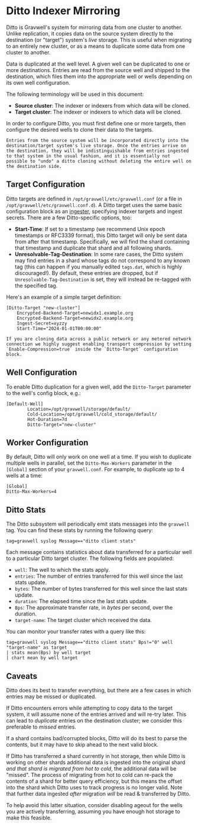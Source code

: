 # Ditto Indexer Mirroring

Ditto is Gravwell's system for mirroring data from one cluster to another. Unlike replication, it copies data on the source system directly to the destination (or "target") system's *live* storage. This is useful when migrating to an entirely new cluster, or as a means to duplicate some data from one cluster to another.

Data is duplicated at the well level. A given well can be duplicated to one or more destinations. Entries are read from the source well and shipped to the destination, which files them into the appropriate well or wells depending on its own well configuration.

The following terminology will be used in this document:

* **Source cluster**: The indexer or indexers from which data will be cloned.
* **Target cluster**: The indexer or indexers to which data will be cloned.

In order to configure Ditto, you must first define one or more targets, then configure the desired wells to clone their data to the targets.

```{warning}
Entries from the source system will be incorporated directly into the destination/target system's live storage. Once the entries arrive on the destination, they will be indistinguishable from entries ingested to that system in the usual fashion, and it is essentially not possible to "undo" a ditto cloning without deleting the entire well on the destination side.
```

## Target Configuration

Ditto targets are defined in `/opt/gravwell/etc/gravwell.conf` (or a file in `/opt/gravwell/etc/gravwell.conf.d`). A Ditto target uses the same basic configuration block as an [ingester](ingesters_global_configuration_parameters), specifying indexer targets and ingest secrets. There are a few Ditto-specific options, too:

* **Start-Time**: If set to a timestamp (we recommend Unix epoch timestamps or RFC3339 format), this Ditto target will only be sent data from after that timestamp. Specifically, we will find the shard containing that timestamp and duplicate that shard and all following shards.
* **Unresolvable-Tag-Destination**: In some rare cases, the Ditto system may find entries in a shard whose tags do not correspond to any known tag (this can happen if you manually edited `tags.dat`, which is highly discouraged!). By default, these entries are dropped, but if `Unresolvable-Tag-Destination` is set, they will instead be re-tagged with the specified tag.

Here's an example of a simple target definition:

```
[Ditto-Target "new-cluster"]
	Encrypted-Backend-Target=newidx1.example.org
	Encrypted-Backend-Target=newidx2.example.org
	Ingest-Secret=xyzzy
	Start-Time="2024-01-01T00:00:00"
```
```{note}
If you are cloning data across a public network or any metered network connection we highly suggest enabling transport compression by setting `Enable-Compression=true` inside the `Ditto-Target` configuration block.
```

## Well Configuration

To enable Ditto duplication for a given well, add the `Ditto-Target` parameter to the well's config block, e.g.:

```
[Default-Well]
        Location=/opt/gravwell/storage/default/
        Cold-Location=/opt/gravwell/cold_storage/default/
        Hot-Duration=7d
        Ditto-Target="new-cluster"
```

## Worker Configuration

By default, Ditto will only work on one well at a time. If you wish to duplicate multiple wells in parallel, set the `Ditto-Max-Workers` parameter in the `[Global]` section of your `gravwell.conf`. For example, to duplicate up to 4 wells at a time:

```
[Global]
Ditto-Max-Workers=4
```

## Ditto Stats

The Ditto subsystem will periodically emit stats messages into the `gravwell` tag. You can find these stats by running the following query:

```
tag=gravwell syslog Message=="ditto client stats"
```

Each message contains statistics about data transferred for a particular well to a particular Ditto target cluster. The following fields are populated:

* `well`: The well to which the stats apply.
* `entries`: The number of entries transferred for this well since the last stats update.
* `bytes`: The number of bytes transferred for this well since the last stats update.
* `duration`: The elapsed time since the last stats update.
* `Bps`: The approximate transfer rate, in *bytes* per second, over the duration.
* `target-name`: The target cluster which received the data.

You can monitor your transfer rates with a query like this:

```
tag=gravwell syslog Message=="ditto client stats" Bps!="0" well "target-name" as target 
| stats mean(Bps) by well target 
| chart mean by well target
```

## Caveats

Ditto does its best to transfer everything, but there are a few cases in which entries may be missed or duplicated.

If Ditto encounters errors while attempting to copy data to the target system, it will assume none of the entries arrived and will re-try later. This can lead to *duplicate* entries on the destination cluster; we consider this preferable to *missed* entries.

If a shard contains bad/corrupted blocks, Ditto will do its best to parse the contents, but it may have to skip ahead to the next valid block. 

If Ditto has transferred a shard currently in hot storage, then while Ditto is working on other shards additional data is ingested into the original shard *and that shard is migrated from hot to cold*, the additional data will be "missed". The process of migrating from hot to cold can re-pack the contents of a shard for better query efficiency, but this means the offset into the shard which Ditto uses to track progress is no longer valid. Note that further data ingested *after* migration *will* be read & transferred by Ditto.

To help avoid this latter situation, consider disabling ageout for the wells you are actively transferring, assuming you have enough hot storage to make this feasible.
